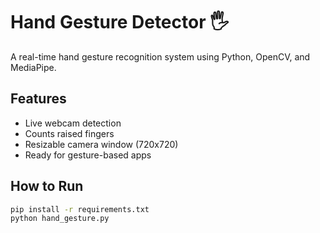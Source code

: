 # Hand Gesture Detector 🖐️

A real-time hand gesture recognition system using Python, OpenCV, and MediaPipe.

## Features
- Live webcam detection
- Counts raised fingers
- Resizable camera window (720x720)
- Ready for gesture-based apps

## How to Run
```bash
pip install -r requirements.txt
python hand_gesture.py

